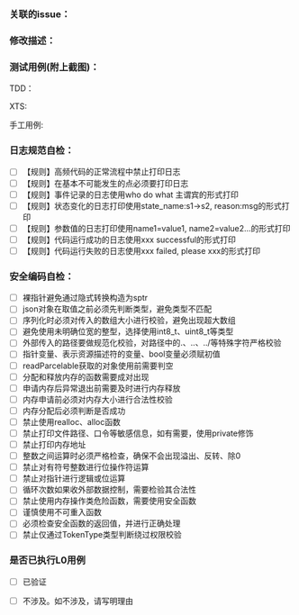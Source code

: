 ### 关联的issue：

### 修改描述：

### 测试用例(附上截图)：
TDD：

XTS:

手工用例:


### 日志规范自检：
- [ ] 【规则】高频代码的正常流程中禁止打印日志
- [ ] 【规则】在基本不可能发生的点必须要打印日志
- [ ] 【规则】事件记录的日志使用who do what 主谓宾的形式打印
- [ ] 【规则】状态变化的日志打印使用state_name:s1->s2, reason:msg的形式打印
- [ ] 【规则】参数值的日志打印使用name1=value1, name2=value2…的形式打印
- [ ] 【规则】代码运行成功的日志使用xxx successful的形式打印
- [ ] 【规则】代码运行失败的日志使用xxx failed, please xxx的形式打印

### 安全编码自检：
- [ ] 裸指针避免通过隐式转换构造为sptr
- [ ] json对象在取值之前必须先判断类型，避免类型不匹配
- [ ] 序列化时必须对传入的数组大小进行校验，避免出现超大数组
- [ ] 避免使用未明确位宽的整型，选择使用int8_t、uint8_t等类型
- [ ] 外部传入的路径要做规范化校验，对路径中的.、..、../等特殊字符严格校验
- [ ] 指针变量、表示资源描述符的变量、bool变量必须赋初值
- [ ] readParcelable获取的对象使用前需要判空
- [ ] 分配和释放内存的函数需要成对出现
- [ ] 申请内存后异常退出前需要及时进行内存释放
- [ ] 内存申请前必须对内存大小进行合法性校验
- [ ] 内存分配后必须判断是否成功
- [ ] 禁止使用realloc、alloc函数
- [ ] 禁止打印文件路径、口令等敏感信息，如有需要，使用private修饰
- [ ] 禁止打印内存地址
- [ ] 整数之间运算时必须严格检查，确保不会出现溢出、反转、除0
- [ ] 禁止对有符号整数进行位操作符运算
- [ ] 禁止对指针进行逻辑或位运算
- [ ] 循环次数如果收外部数据控制，需要检验其合法性
- [ ] 禁止使用内存操作类危险函数，需要使用安全函数
- [ ] 谨慎使用不可重入函数
- [ ] 必须检查安全函数的返回值，并进行正确处理
- [ ] 禁止仅通过TokenType类型判断绕过权限校验

### 是否已执行L0用例
- [ ] 已验证
- [ ] 不涉及。如不涉及，请写明理由

